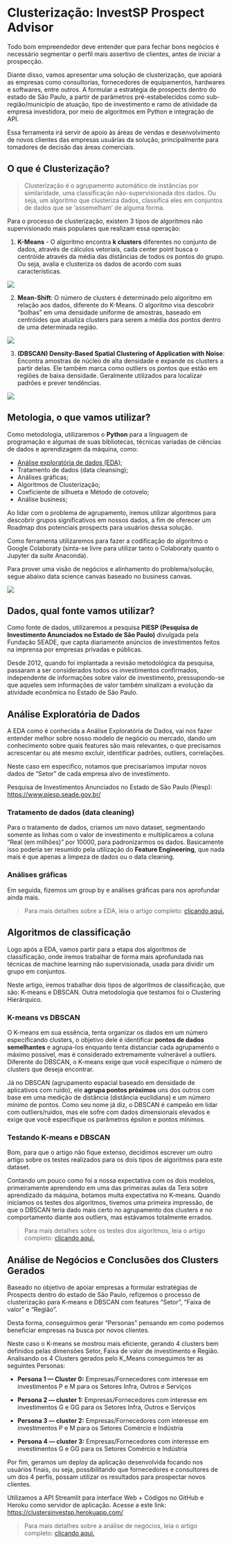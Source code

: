 # Clusterização: InvestSP Prospect Advisor

Todo bom empreendedor deve entender que para fechar bons negócios é necessário segmentar o perfil mais assertivo de clientes, antes de iniciar a prospecção.

Diante disso, vamos apresentar uma solução de clusterização, que apoiará as empresas como consultorias, fornecedores de equipamentos, hardwares e softwares, entre outros. A formular a estratégia de prospects dentro do estado de São Paulo, a partir de parâmetros pré-estabelecidos como sub-região/município de atuação, tipo de investimento e ramo de atividade da empresa investidora, por meio de algoritmos em Python e integração de API.

Essa ferramenta irá servir de apoio às áreas de vendas e desenvolvimento de novos clientes das empresas usuárias da solução, principalmente para tomadores de decisão das áreas comerciais.

## O que é Clusterização?

> Clusterização é o agrupamento automático de instâncias por similaridade, uma classificação não-supervisionada dos dados. Ou seja, um algoritmo que clusteriza dados, classifica eles em conjuntos de dados que se ‘assemelham’ de alguma forma.

Para o processo de clusterização, existem 3 tipos de algoritmos não supervisionado mais populares que realizam essa operação:

1. **K-Means** - O algoritmo encontra **k clusters** diferentes no conjunto de dados, através de cálculos vetoriais, cada center point busca o centróide através da média das distâncias de todos os pontos do grupo. Ou seja, avalia e clusteriza os dados de acordo com suas características.

![](https://miro.medium.com/v2/resize:fit:960/format:webp/1*-1qqyoXnxHpKrkbWSk30sQ.gif)

2. **Mean-Shift**: O número de clusters é determinado pelo algoritmo em relação aos dados, diferente do K-Means. O algoritmo visa descobrir “bolhas” em uma densidade uniforme de amostras, baseado em centróides que atualiza clusters para serem a média dos pontos dentro de uma determinada região.

![](https://miro.medium.com/v2/resize:fit:1280/format:webp/1*4HWMFPLt0tNiSUgC3pl9Eg.png)

3. **(DBSCAN) Density-Based Spatial Clustering of Application with Noise**: Encontra amostras de núcleo de alta densidade e expande os clusters a partir delas. Ele também marca como outliers os pontos que estão em regiões de baixa densidade. Geralmente utilizados para localizar padrões e prever tendências.

![](https://miro.medium.com/v2/resize:fit:1350/format:webp/1*NbREY_FV2i-5U_ypQhNSRQ.gif)

## Metologia, o que vamos utilizar?

Como metodologia, utilizaremos o **Python** para a linguagem de programação e algumas de suas bibliotecas, técnicas variadas de ciências de dados e aprendizagem da máquina, como:

* [Análise exploratória de dados (EDA);](https://medium.com/@isnardgurgel/30d404f6244)
* Tratamento de dados (data cleansing);
* Análises gráficas;
* Algoritmos de Clusterização;
* Coeficiente de silhueta e Método de cotovelo;
* Análise business;

Ao lidar com o problema de agrupamento, iremos utilizar algoritmos para descobrir grupos significativos em nossos dados, a fim de oferecer um Roadmap dos potenciais prospects para usuários dessa solução.

Como ferramenta utilizaremos para fazer a codificação do algoritmo o Google Colaboraty (sinta-se livre para utilizar tanto o Colaboraty quanto o Jupyter da suíte Anaconda).

Para prover uma visão de negócios e alinhamento do problema/solução, segue abaixo data science canvas baseado no business canvas.

![](https://miro.medium.com/v2/resize:fit:2000/format:webp/1*KO_8y5Dhtq_8DmjvlF4bTA.png)

## Dados, qual fonte vamos utilizar?

Como fonte de dados, utilizaremos a pesquisa **PIESP (Pesquisa de Investimento Anunciados no Estado de São Paulo)** divulgada pela Fundação SEADE, que capta diariamente anúncios de investimentos feitos na imprensa por empresas privadas e públicas.

Desde 2012, quando foi implantada a revisão metodológica da pesquisa, passaram a ser considerados todos os investimentos confirmados, independente de informações sobre valor de investimento, pressupondo-se que aqueles sem informações de valor também sinalizam a evolução da atividade econômica no Estado de São Paulo.

## Análise Exploratória de Dados

A EDA como é conhecida a Análise Exploratória de Dados, vai nos fazer entender melhor sobre nosso modelo de negócio ou mercado, dando um conhecimento sobre quais features são mais relevantes, o que precisamos acrescentar ou até mesmo excluir, identificar padrões, outliers, correlações.

Neste caso em especifico, notamos que precisaríamos imputar novos dados de “Setor” de cada empresa alvo de investimento.

Pesquisa de Investimentos Anunciados no Estado de São Paulo (Piesp): https://www.piesp.seade.gov.br/

### Tratamento de dados (data cleaning)

Para o tratamento de dados, criamos um novo dataset, segmentando somente as linhas com o valor de investimento e multiplicamos a coluna “Real (em milhões)” por 10000, para padronizarmos os dados. Basicamente isso poderia ser resumido pela utilização do **Feature Engineering**, que nada mais é que apenas a limpeza de dados ou o data cleaning.

### Análises gráficas

Em seguida, fizemos um group by e análises gráficas para nos aprofundar ainda mais.

> Para mais detalhes sobre a EDA, leia o artigo completo: [clicando aqui.](https://larissaakemi.medium.com/an%C3%A1lise-explorat%C3%B3ria-de-dados-eda-71b1bb4bc6ad)

## Algoritmos de classificação

Logo após a EDA, vamos partir para a etapa dos algoritmos de classificação, onde iremos trabalhar de forma mais aprofundada nas técnicas de machine learning não supervisionada, usada para dividir um grupo em conjuntos.

Neste artigo, iremos trabalhar dois tipos de algoritmos de classificação, que são: K-means e DBSCAN. Outra metodologia que testamos foi o Clustering Hierárquico.

### K-means vs DBSCAN

O K-means em sua essência, tenta organizar os dados em um número especificando clusters, o objetivo dele é identificar **pontos de dados semelhantes** e agrupa-los enquanto tenta distanciar cada agrupamento o máximo possível, mas é considerado extremamente vulnerável a outliers. Diferente do DBSCAN, o K-means exige que você especifique o número de clusters que deseja encontrar.

Já no DBSCAN (agrupamento espacial baseado em densidade de aplicativos com ruído), ele **agrupa pontos próximos** uns dos outros com base em uma medição de distância (distância euclidiana) e um número mínimo de pontos. Como seu nome já diz, o DBSCAN é campeão em lidar com outliers/ruídos, mas ele sofre com dados dimensionais elevados e exige que você especifique os parâmetros épsilon e pontos mínimos.

### Testando K-means e DBSCAN

Bom, para que o artigo não fique extenso, decidimos escrever um outro artigo sobre os testes realizados para os dois tipos de algoritmos para este dataset.

Contando um pouco como foi a nossa expectativa com os dois modelos, primeiramente aprendendo em uma das primeiras aulas da Tera sobre aprendizado da máquina, botamos muita expectativa no K-means. Quando iniciamos os testes dos algoritmos, tivemos uma primeira impressão, de que o DBSCAN teria dado mais certo no agrupamento dos clusters e no comportamento diante aos outliers, mas estávamos totalmente errados.

>Para mais detalhes sobre os testes dos algoritmos, leia o artigo completo: [clicando aqui.](https://larissaakemi.medium.com/testando-k-means-e-dbscan-investsp-prospect-advisor-139c57c47f59)

## Análise de Negócios e Conclusões dos Clusters Gerados

Baseado no objetivo de apoiar empresas a formular estratégias de Prospects dentro do estado de São Paulo, refizemos o processo de clusterização para K-means e DBSCAN com features “Setor”, “Faixa de valor” e “Região”.

Desta forma, conseguirmos gerar “Personas” pensando em como podemos beneficiar empresas na busca por novos clientes.

Neste caso o K-means se mostrou mais eficiente, gerando 4 clusters bem definidos pelas dimensões Setor, Faixa de valor de investimento e Região. Analisando os 4 Clusters gerados pelo K_Means conseguimos ter as seguintes Personas:

* **Persona 1 — Cluster 0:** Empresas/Fornecedores com interesse em investimentos P e M para os Setores Infra, Outros e Serviços

* **Persona 2 — cluster 1:** Empresas/Fornecedores com interesse em investimentos G e GG para os Setores Infra, Outros e Serviços

* **Persona 3 — cluster 2:** Empresas/Fornecedores com interesse em investimentos P e M para os Setores Comércio e Indústria

* **Persona 4 — cluster 3:** Empresas/Fornecedores com interesse em investimentos G e GG para os Setores Comércio e Indústria

Por fim, geramos um deploy da aplicação desenvolvida focando nos usuários finais, ou seja, possibilitando que fornecedores e consultores de um dos 4 perfis, possam utilizar os resultados para prospectar novos clientes.

Utilizamos a API Streamlit para interface Web + Códigos no GitHub e Heroku como servidor de aplicação. Acesse a este link: https://clustersinvestsp.herokuapp.com/

> Para mais detalhes sobre a análise de negócios, leia o artigo completo: [clicando aqui.](https://augustocamargos.medium.com/an%C3%A1lise-de-neg%C3%B3cios-e-conclus%C3%B5es-dos-clusters-gerados-investsp-prospect-advisor-bc498dc0f085)

